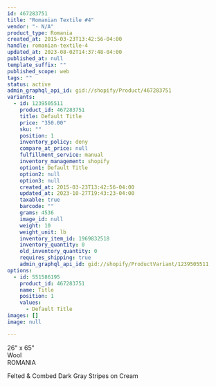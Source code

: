 ```yaml
---
id: 467283751
title: "Romanian Textile #4"
vendor: "- N/A"
product_type: Romania
created_at: 2015-03-23T13:42:56-04:00
handle: romanian-textile-4
updated_at: 2023-08-02T14:37:48-04:00
published_at: null
template_suffix: ""
published_scope: web
tags: ""
status: active
admin_graphql_api_id: gid://shopify/Product/467283751
variants:
  - id: 1239505511
    product_id: 467283751
    title: Default Title
    price: "350.00"
    sku: ""
    position: 1
    inventory_policy: deny
    compare_at_price: null
    fulfillment_service: manual
    inventory_management: shopify
    option1: Default Title
    option2: null
    option3: null
    created_at: 2015-03-23T13:42:56-04:00
    updated_at: 2023-10-27T19:43:23-04:00
    taxable: true
    barcode: ""
    grams: 4536
    image_id: null
    weight: 10
    weight_unit: lb
    inventory_item_id: 1969832518
    inventory_quantity: 0
    old_inventory_quantity: 0
    requires_shipping: true
    admin_graphql_api_id: gid://shopify/ProductVariant/1239505511
options:
  - id: 551586195
    product_id: 467283751
    name: Title
    position: 1
    values:
      - Default Title
images: []
image: null

---
```


26" x 65"  
Wool  
ROMANIA

Felted & Combed Dark Gray Stripes on Cream 

<!-- td {border: 1px solid #ccc;}br {mso-data-placement:same-cell;} -->